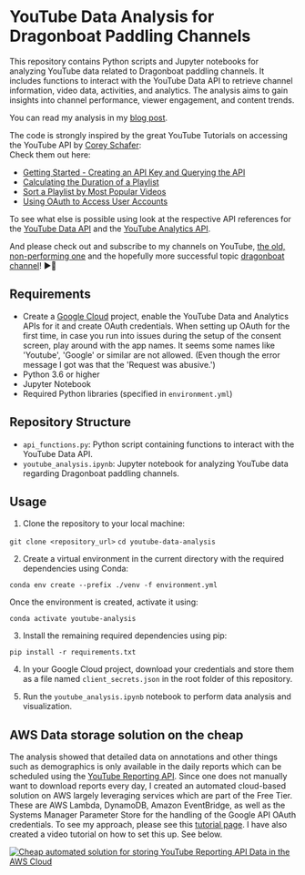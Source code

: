 # YouTube Data Analysis for Dragonboat Paddling Channels

This repository contains Python scripts and Jupyter notebooks for analyzing YouTube data related to Dragonboat paddling channels. It includes functions to interact with the YouTube Data API to retrieve channel information, video data, activities, and analytics. The analysis aims to gain insights into channel performance, viewer engagement, and content trends.

You can read my analysis in my [blog post](https://alex.melemenidis.de/post/2024-03-19-why-i-am-not-viral/).

The code is strongly inspired by the great YouTube Tutorials on accessing the YouTube API by [Corey Schafer](https://www.youtube.com/@coreyms):\
Check them out here:
- [Getting Started - Creating an API Key and Querying the API](https://youtu.be/th5_9woFJmk)
- [Calculating the Duration of a Playlist](https://www.youtu.be/coZbOM6E47I)
- [Sort a Playlist by Most Popular Videos](https://www.youtu.be/1KO_HZtHOWI)
- [Using OAuth to Access User Accounts](https://youtu.be/vQQEaSnQ_bs)

To see what else is possible using look at the respective API references for the [YouTube Data API](https://developers.google.com/youtube/v3/docs) and the [YouTube Analytics API](https://developers.google.com/youtube/reporting).

And please check out and subscribe to my channels on YouTube, [the old, non-performing one](https://www.youtube.com/@AlexMelemenidis) and the hopefully more successful topic [dragonboat channel](https://www.youtube.com/@FFM-Mixup-DB)! 
▶️🙏

## Requirements

- Create a [Google Cloud](https://console.cloud.google.com/) project, enable the YouTube Data and Analytics APIs for it and create OAuth credentials. When setting up OAuth for the first time, in case you run into issues during the setup of the consent screen, play around with the app names. It seems some names like 'Youtube', 'Google' or similar are not allowed. (Even though the error message I got was that the 'Request was abusive.')
- Python 3.6 or higher
- Jupyter Notebook
- Required Python libraries (specified in `environment.yml`)

## Repository Structure

- `api_functions.py`: Python script containing functions to interact with the YouTube Data API.
- `youtube_analysis.ipynb`: Jupyter notebook for analyzing YouTube data regarding Dragonboat paddling channels.

## Usage

1. Clone the repository to your local machine:

`git clone <repository_url>`
`cd youtube-data-analysis`


2. Create a virtual environment in the current directory with the required dependencies using Conda:

`conda env create --prefix ./venv -f environment.yml`

Once the environment is created, activate it using:

`conda activate youtube-analysis`

3. Install the remaining required dependencies using pip:

`pip install -r requirements.txt`

4. In your Google Cloud project, download your credentials and store them as a file named  `client_secrets.json` in the root folder of this repository.

5. Run the `youtube_analysis.ipynb` notebook to perform data analysis and visualization.

## AWS Data storage solution on the cheap

The analysis showed that detailed data on annotations and other things such as demographics is only available in the daily reports which can be scheduled using the [YouTube Reporting API](https://developers.google.com/youtube/reporting/v1/reports). Since one does not manually want to download reports every day, I created an automated cloud-based solution on AWS largely leveraging services which are part of the Free Tier. These are AWS Lambda, DynamoDB, Amazon EventBridge, as well as the Systems Manager Parameter Store for the handling of the Google API OAuth credentials.
To see my approach, please see this [tutorial page](AWS_Storage_Solution.md).
I have also created a video tutorial on how to set this up. See below.

[![Cheap automated solution for storing YouTube Reporting API Data in the AWS Cloud](https://img.youtube.com/vi/uwcovWu9Gss/0.jpg)](https://www.youtube.com/watch?v=uwcovWu9Gss)